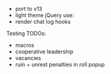 * port to v13
* light theme
jQuery use:
* render chat log hooks

Testing TODOs:

* macros
* cooperative leadership
* vacancies
* ruin + unrest penalties in roll  popup